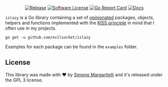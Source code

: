 <p align="center">
  <p align="center">
    <a href="https://github.com/evilsocket/islazy/releases/latest"><img alt="Release" src="https://img.shields.io/github/release/evilsocket/islazy.svg?style=flat-square"></a>
    <a href="https://github.com/evilsocket/islazy/blob/master/LICENSE.md"><img alt="Software License" src="https://img.shields.io/badge/license-GPL3-brightgreen.svg?style=flat-square"></a>
    <a href="https://goreportcard.com/report/github.com/evilsocket/islazy"><img alt="Go Report Card" src="https://goreportcard.com/badge/github.com/evilsocket/islazy?style=flat-square&fuckgithubcache=1"></a>
    <a href="http://godoc.org/github.com/evilsocket/islazy">
        <img alt="Docs" src="https://img.shields.io/badge/godoc-reference-blue.svg?style=flat-square">
    </a>
  </p>
</p>

`islazy` is a Go library containing a set of [opinionated](https://stackoverflow.com/questions/802050/what-is-opinionated-software) packages, objects, helpers and functions implemented with the [KISS principle](https://en.wikipedia.org/wiki/KISS_principle) in mind that I often use in my projects.

    go get -u github.com/evilsocket/islazy

Examples for each package can be found in the `examples` folder.

## License

This library was made with ♥  by [Simone Margaritelli](https://www.evilsocket.net/) and it's released under the GPL 3 license.

